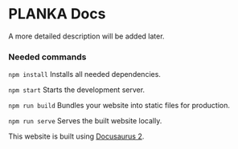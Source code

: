 # PLANKA Docs

A more detailed description will be added later.

### Needed commands

`npm install`
    Installs all needed dependencies.

`npm start`
    Starts the development server.

  `npm run build`
    Bundles your website into static files for production.

  `npm run serve`
    Serves the built website locally.

This website is built using [Docusaurus 2](https://docusaurus.io).
